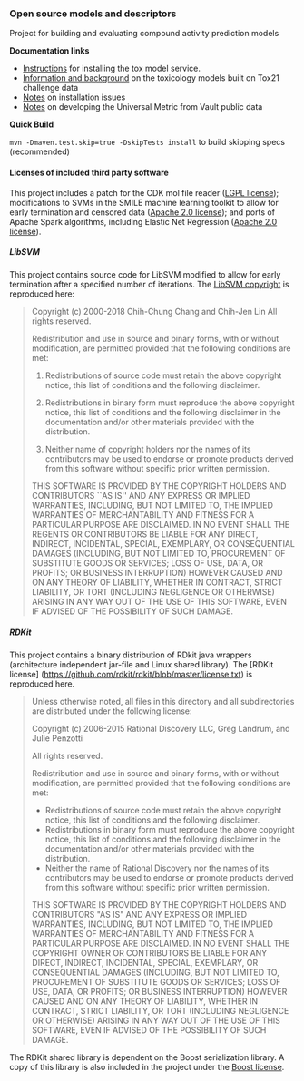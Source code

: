 

### Open source models and descriptors

Project for building and evaluating compound activity prediction models

**Documentation links**

* [Instructions](doc/InstallTox21WebServer.md) for installing
the tox model service.
* [Information and background](doc/Tox21.md) on the toxicology models built on
Tox21 challenge data
* [Notes](doc/Install.md) on installation issues
* [Notes](doc/VaultPublicData.md) on developing the Universal Metric from
Vault public data

**Quick Build**

`mvn -Dmaven.test.skip=true -DskipTests install` to build skipping specs (recommended)

#### Licenses of included third party software

This project includes a patch for the CDK mol file reader
([LGPL license](https://www.gnu.org/licenses/old-licenses/lgpl-2.1.en.html));
modifications to SVMs in the SMILE machine learning toolkit to allow for early
termination and censored data
([Apache 2.0 license](https://www.apache.org/licenses/LICENSE-2.0));
and ports of Apache Spark algorithms, including Elastic Net Regression
([Apache 2.0 license](https://github.com/apache/spark/blob/master/LICENSE)).

##### LibSVM

This project contains source code for LibSVM modified to allow for early
termination after a specified number of iterations.
The [LibSVM copyright](https://www.csie.ntu.edu.tw/~cjlin/libsvm/COPYRIGHT)
is reproduced here:

> Copyright (c) 2000-2018 Chih-Chung Chang and Chih-Jen Lin
> All rights reserved.
>
> Redistribution and use in source and binary forms, with or without
> modification, are permitted provided that the following conditions
> are met:
>
> 1. Redistributions of source code must retain the above copyright
> notice, this list of conditions and the following disclaimer.
>
> 2. Redistributions in binary form must reproduce the above copyright
> notice, this list of conditions and the following disclaimer in the
> documentation and/or other materials provided with the distribution.
>
> 3. Neither name of copyright holders nor the names of its contributors
> may be used to endorse or promote products derived from this software
> without specific prior written permission.
>
>
> THIS SOFTWARE IS PROVIDED BY THE COPYRIGHT HOLDERS AND CONTRIBUTORS
> ``AS IS'' AND ANY EXPRESS OR IMPLIED WARRANTIES, INCLUDING, BUT NOT
> LIMITED TO, THE IMPLIED WARRANTIES OF MERCHANTABILITY AND FITNESS FOR
> A PARTICULAR PURPOSE ARE DISCLAIMED.  IN NO EVENT SHALL THE REGENTS OR
> CONTRIBUTORS BE LIABLE FOR ANY DIRECT, INDIRECT, INCIDENTAL, SPECIAL,
> EXEMPLARY, OR CONSEQUENTIAL DAMAGES (INCLUDING, BUT NOT LIMITED TO,
> PROCUREMENT OF SUBSTITUTE GOODS OR SERVICES; LOSS OF USE, DATA, OR
> PROFITS; OR BUSINESS INTERRUPTION) HOWEVER CAUSED AND ON ANY THEORY OF
> LIABILITY, WHETHER IN CONTRACT, STRICT LIABILITY, OR TORT (INCLUDING
> NEGLIGENCE OR OTHERWISE) ARISING IN ANY WAY OUT OF THE USE OF THIS
> SOFTWARE, EVEN IF ADVISED OF THE POSSIBILITY OF SUCH DAMAGE.

##### RDKit

This project contains a binary distribution of RDkit java wrappers
(architecture independent jar-file and Linux shared library).
The [RDKit license] (https://github.com/rdkit/rdkit/blob/master/license.txt)
is reproduced here.

> Unless otherwise noted, all files in this directory and all
> subdirectories are distributed under the following license:
>
> Copyright (c) 2006-2015
> Rational Discovery LLC, Greg Landrum, and Julie Penzotti
>
> All rights reserved.
>
> Redistribution and use in source and binary forms, with or without
> modification, are permitted provided that the following conditions are
> met:
>
> * Redistributions of source code must retain the above copyright
> notice, this list of conditions and the following disclaimer.
> * Redistributions in binary form must reproduce the above
> copyright notice, this list of conditions and the following
> disclaimer in the documentation and/or other materials provided
> with the distribution.
> * Neither the name of Rational Discovery nor the names of its
> contributors may be used to endorse or promote products derived
> from this software without specific prior written permission.
>
> THIS SOFTWARE IS PROVIDED BY THE COPYRIGHT HOLDERS AND CONTRIBUTORS
> "AS IS" AND ANY EXPRESS OR IMPLIED WARRANTIES, INCLUDING, BUT NOT
> LIMITED TO, THE IMPLIED WARRANTIES OF MERCHANTABILITY AND FITNESS FOR
> A PARTICULAR PURPOSE ARE DISCLAIMED. IN NO EVENT SHALL THE COPYRIGHT
> OWNER OR CONTRIBUTORS BE LIABLE FOR ANY DIRECT, INDIRECT, INCIDENTAL,
> SPECIAL, EXEMPLARY, OR CONSEQUENTIAL DAMAGES (INCLUDING, BUT NOT
> LIMITED TO, PROCUREMENT OF SUBSTITUTE GOODS OR SERVICES; LOSS OF USE,
> DATA, OR PROFITS; OR BUSINESS INTERRUPTION) HOWEVER CAUSED AND ON ANY
> THEORY OF LIABILITY, WHETHER IN CONTRACT, STRICT LIABILITY, OR TORT
> (INCLUDING NEGLIGENCE OR OTHERWISE) ARISING IN ANY WAY OUT OF THE USE
> OF THIS SOFTWARE, EVEN IF ADVISED OF THE POSSIBILITY OF SUCH DAMAGE.

The RDKit shared library is dependent on the Boost serialization library.
A copy of this library is also included in the project under
the [Boost license](https://www.boost.org/users/license.html).
